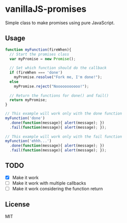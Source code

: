 # vanillaJS-promises
Simple class to make promises using pure JavaScript.

## Usage
```javascript
function myFunction(fireWhen){
  // Start the promises class
  var myPromise = new Promise();
  
  // Set which function should do the callback
  if (fireWhen === 'done')
    myPromise.resolve("Fork me, I'm done!");
  else
    myPromise.reject("Nooooooooooo!");
  
  // Return the functions for done() and fail()
  return myPromise;
}

// This example will work only with the done function
myFunction('done')
  .done(function(message){ alert(message); })
  .fail(function(message){ alert(message); });
  
// This example will work only with the fail function
myFunction('ehhh...')
  .done(function(message){ alert(message); })
  .fail(function(message){ alert(message); });
```

## TODO
- [x] Make it work
- [ ] Make it work with multiple callbacks
- [ ] Make it work considering the function return

## License
MIT
